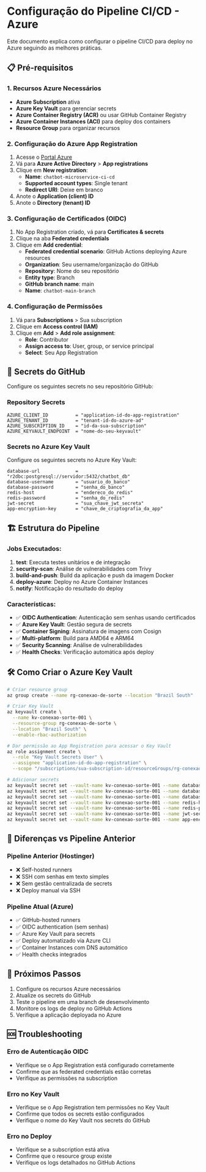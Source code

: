 # Configuração do Pipeline CI/CD - Azure

Este documento explica como configurar o pipeline CI/CD para deploy no Azure seguindo as melhores práticas.

## 📋 Pré-requisitos

### 1. Recursos Azure Necessários
- **Azure Subscription** ativa
- **Azure Key Vault** para gerenciar secrets
- **Azure Container Registry (ACR)** ou usar GitHub Container Registry
- **Azure Container Instances (ACI)** para deploy dos containers
- **Resource Group** para organizar recursos

### 2. Configuração do Azure App Registration

1. Acesse o [Portal Azure](https://portal.azure.com)
2. Vá para **Azure Active Directory** > **App registrations**
3. Clique em **New registration**:
   - **Name**: `chatbot-microservice-ci-cd`
   - **Supported account types**: Single tenant
   - **Redirect URI**: Deixe em branco
4. Anote o **Application (client) ID**
5. Anote o **Directory (tenant) ID**

### 3. Configuração de Certificados (OIDC)

1. No App Registration criado, vá para **Certificates & secrets**
2. Clique na aba **Federated credentials**
3. Clique em **Add credential**:
   - **Federated credential scenario**: GitHub Actions deploying Azure resources
   - **Organization**: Seu username/organização do GitHub
   - **Repository**: Nome do seu repositório
   - **Entity type**: Branch
   - **GitHub branch name**: main
   - **Name**: `chatbot-main-branch`

### 4. Configuração de Permissões

1. Vá para **Subscriptions** > Sua subscription
2. Clique em **Access control (IAM)**
3. Clique em **Add** > **Add role assignment**:
   - **Role**: Contributor
   - **Assign access to**: User, group, or service principal
   - **Select**: Seu App Registration

## 🔑 Secrets do GitHub

Configure os seguintes secrets no seu repositório GitHub:

### Repository Secrets
```
AZURE_CLIENT_ID          = "application-id-do-app-registration"
AZURE_TENANT_ID          = "tenant-id-do-azure-ad"
AZURE_SUBSCRIPTION_ID    = "id-da-sua-subscription"
AZURE_KEYVAULT_ENDPOINT  = "nome-do-seu-keyvault"
```

### Secrets no Azure Key Vault
Configure os seguintes secrets no Azure Key Vault:

```
database-url             = "r2dbc:postgresql://servidor:5432/chatbot_db"
database-username        = "usuario_do_banco"
database-password        = "senha_do_banco"
redis-host               = "endereco_do_redis"
redis-password           = "senha_do_redis"
jwt-secret               = "sua_chave_jwt_secreta"
app-encryption-key       = "chave_de_criptografia_da_app"
```

## 🏗️ Estrutura do Pipeline

### Jobs Executados:

1. **test**: Executa testes unitários e de integração
2. **security-scan**: Análise de vulnerabilidades com Trivy
3. **build-and-push**: Build da aplicação e push da imagem Docker
4. **deploy-azure**: Deploy no Azure Container Instances
5. **notify**: Notificação do resultado do deploy

### Características:

- ✅ **OIDC Authentication**: Autenticação sem senhas usando certificados
- ✅ **Azure Key Vault**: Gestão segura de secrets
- ✅ **Container Signing**: Assinatura de imagens com Cosign
- ✅ **Multi-platform**: Build para AMD64 e ARM64
- ✅ **Security Scanning**: Análise de vulnerabilidades
- ✅ **Health Checks**: Verificação automática após deploy

## 🛠️ Como Criar o Azure Key Vault

```bash
# Criar resource group
az group create --name rg-conexao-de-sorte --location "Brazil South"

# Criar Key Vault
az keyvault create \
  --name kv-conexao-sorte-001 \
  --resource-group rg-conexao-de-sorte \
  --location "Brazil South" \
  --enable-rbac-authorization

# Dar permissão ao App Registration para acessar o Key Vault
az role assignment create \
  --role "Key Vault Secrets User" \
  --assignee "application-id-do-app-registration" \
  --scope "/subscriptions/sua-subscription-id/resourceGroups/rg-conexao-de-sorte/providers/Microsoft.KeyVault/vaults/kv-conexao-sorte-001"

# Adicionar secrets
az keyvault secret set --vault-name kv-conexao-sorte-001 --name database-url --value "r2dbc:postgresql://servidor:5432/chatbot_db"
az keyvault secret set --vault-name kv-conexao-sorte-001 --name database-username --value "usuario_do_banco"
az keyvault secret set --vault-name kv-conexao-sorte-001 --name database-password --value "senha_do_banco"
az keyvault secret set --vault-name kv-conexao-sorte-001 --name redis-host --value "endereco_do_redis"
az keyvault secret set --vault-name kv-conexao-sorte-001 --name redis-password --value "senha_do_redis"
az keyvault secret set --vault-name kv-conexao-sorte-001 --name jwt-secret --value "sua_chave_jwt_secreta"
az keyvault secret set --vault-name kv-conexao-sorte-001 --name app-encryption-key --value "chave_de_criptografia_da_app"
```

## 🔄 Diferenças vs Pipeline Anterior

### Pipeline Anterior (Hostinger)
- ❌ Self-hosted runners
- ❌ SSH com senhas em texto simples
- ❌ Sem gestão centralizada de secrets
- ❌ Deploy manual via SSH

### Pipeline Atual (Azure)
- ✅ GitHub-hosted runners
- ✅ OIDC authentication (sem senhas)
- ✅ Azure Key Vault para secrets
- ✅ Deploy automatizado via Azure CLI
- ✅ Container Instances com DNS automático
- ✅ Health checks integrados

## 📝 Próximos Passos

1. Configure os recursos Azure necessários
2. Atualize os secrets do GitHub
3. Teste o pipeline em uma branch de desenvolvimento
4. Monitore os logs de deploy no GitHub Actions
5. Verifique a aplicação deployada no Azure

## 🆘 Troubleshooting

### Erro de Autenticação OIDC
- Verifique se o App Registration está configurado corretamente
- Confirme que as federated credentials estão corretas
- Verifique as permissões na subscription

### Erro no Key Vault
- Verifique se o App Registration tem permissões no Key Vault
- Confirme que todos os secrets estão configurados
- Verifique o nome do Key Vault nos secrets do GitHub

### Erro no Deploy
- Verifique se a subscription está ativa
- Confirme que o resource group existe
- Verifique os logs detalhados no GitHub Actions
